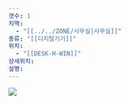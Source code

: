```yaml
---
갯수: 1
지역:
  - "[[../../ZONE/사무실|사무실]]"
종류: "[[디지털기기]]"
위치:
  - "[[DESK-H-WIN]]"
상세위치: 
설명:
---
```


![](http://192.168.50.22/devices/250322_IMG_0064.jpg)
